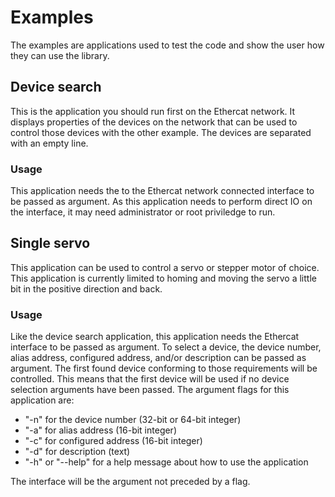 # Examples
The examples are applications used to test the code and show the user how they can use the library.

## Device search
This is the application you should run first on the Ethercat network. It displays properties of the devices on the network that can be used to control those devices with the other example. The devices are separated with an empty line.

### Usage
This application needs the to the Ethercat network connected interface to be passed as argument. As this application needs to perform direct IO on the interface, it may need administrator or root priviledge to run.

## Single servo
This application can be used to control a servo or stepper motor of choice. This application is currently limited to homing and moving the servo a little bit in the positive direction and back.

### Usage
Like the device search application, this application needs the Ethercat interface to be passed as argument. To select a device, the device number, alias address, configured address, and/or description can be passed as argument. The first found device conforming to those requirements will be controlled. This means that the first device will be used if no device selection arguments have been passed. The argument flags for this application are:
- "-n" for the device number (32-bit or 64-bit integer)
- "-a" for alias address (16-bit integer)
- "-c" for configured address (16-bit integer)
- "-d" for description (text)
- "-h" or "--help" for a help message about how to use the application

The interface will be the argument not preceded by a flag.